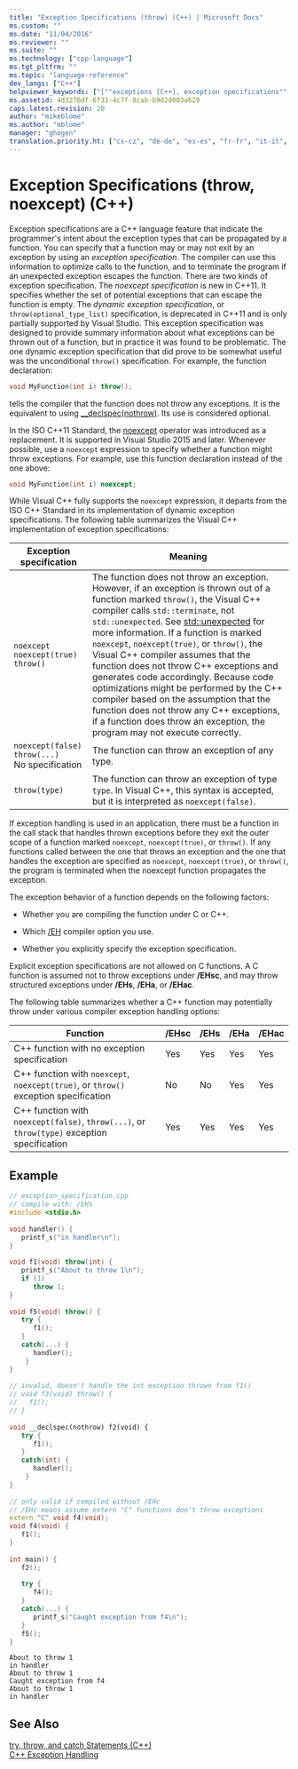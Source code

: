 ```yaml
---
title: "Exception Specifications (throw) (C++) | Microsoft Docs"
ms.custom: ""
ms.date: "11/04/2016"
ms.reviewer: ""
ms.suite: ""
ms.technology: ["cpp-language"]
ms.tgt_pltfrm: ""
ms.topic: "language-reference"
dev_langs: ["C++"]
helpviewer_keywords: ["[""exceptions [C++], exception specifications"", ""throwing exceptions [C++], throw keyword"", ""C++ exception handling, throwing exceptions"", ""throw keyword [C++], throw() vs. throw(...)"", ""throw keyword [C++], exception specifications""]"]
ms.assetid: 4d3276df-6f31-4c7f-8cab-b9d2d003a629
caps.latest.revision: 20
author: "mikeblome"
ms.author: "mblome"
manager: "ghogen"
translation.priority.ht: ["cs-cz", "de-de", "es-es", "fr-fr", "it-it", "ja-jp", "ko-kr", "pl-pl", "pt-br", "ru-ru", "tr-tr", "zh-cn", "zh-tw"]
---
```

# Exception Specifications (throw, noexcept) (C++)
Exception specifications are a C++ language feature that indicate the programmer's intent about the exception types that can be propagated by a function. You can specify that a function may or may not exit by an exception by using an *exception specification*. The compiler can use this information to optimize calls to the function, and to terminate the program if an unexpected exception escapes the function. There are two kinds of exception specification. The *noexcept specification* is new in C++11. It specifies whether the set of potential exceptions that can escape the function is empty. The *dynamic exception specification*, or `throw(optional_type_list)` specification, is deprecated in C++11 and is only partially supported by Visual Studio. This exception specification was designed to provide summary information about what exceptions can be thrown out of a function, but in practice it was found to be problematic. The one dynamic exception specification that did prove to be somewhat useful was the unconditional `throw()` specification. For example, the function declaration:  
  
```cpp  
void MyFunction(int i) throw();  
```  
  
 tells the compiler that the function does not throw any exceptions. It is the equivalent to using [__declspec(nothrow)](../cpp/nothrow-cpp.md). Its use is considered optional.  
  
In the ISO C++11 Standard, the [noexcept](../cpp/noexcept-cpp.md) operator was introduced as a replacement. It is supported in Visual Studio 2015 and later. Whenever possible, use a `noexcept` expression to specify whether a function might throw exceptions. For example, use this function declaration instead of the one above:  
  
```cpp  
void MyFunction(int i) noexcept;  
```  
  
While Visual C++ fully supports the `noexcept` expression, it departs from the ISO C++ Standard in its implementation of dynamic exception specifications.  The following table summarizes the Visual C++ implementation of exception specifications:  
  
|Exception specification|Meaning|  
|-----------------------------|-------------|  
|`noexcept`<br/>`noexcept(true)`<br/>`throw()`|The function does not throw an exception. However, if an exception is thrown out of a function marked `throw()`, the Visual C++ compiler calls `std::terminate`, not `std::unexpected`. See [std::unexpected](../c-runtime-library/reference/unexpected-crt.md) for more information. If a function is marked `noexcept`, `noexcept(true)`, or `throw()`, the Visual C++ compiler assumes that the function does not throw C++ exceptions and generates code accordingly. Because code optimizations might be performed by the C++ compiler based on the assumption that the function does not throw any C++ exceptions, if a function does throw an exception, the program may not execute correctly.|  
|`noexcept(false)`<br/>`throw(...)`<br/>No specification|The function can throw an exception of any type.|  
|`throw(type)`|The function can throw an exception of type `type`. In Visual C++, this syntax is accepted, but it is interpreted as `noexcept(false)`.|  
  
 If exception handling is used in an application, there must be a function in the call stack that handles thrown exceptions before they exit the outer scope of a function marked `noexcept`, `noexcept(true)`, or `throw()`. If any functions called between the one that throws an exception and the one that handles the exception are specified as `noexcept`, `noexcept(true)`, or `throw()`, the program is terminated when the noexcept function propagates the exception.  
  
 The exception behavior of a function depends on the following factors:  
  
-   Whether you are compiling the function under C or C++.  
  
-   Which [/EH](../build/reference/eh-exception-handling-model.md) compiler option you use.  
  
-   Whether you explicitly specify the exception specification.  
  
 Explicit exception specifications are not allowed on C functions. A C function is assumed not to throw exceptions under **/EHsc**, and may throw structured exceptions under **/EHs**, **/EHa**, or **/EHac**.  
  
 The following table summarizes whether a C++ function may potentially throw under various compiler exception handling options:  
  
|Function|/EHsc|/EHs|/EHa|/EHac|  
|--------------|------------|-----------|-----------|------------|  
|C++ function with no exception specification|Yes|Yes|Yes|Yes|  
|C++ function with `noexcept`, `noexcept(true)`, or `throw()` exception specification|No|No|Yes|Yes|  
|C++ function with `noexcept(false)`, `throw(...)`, or `throw(type)` exception specification|Yes|Yes|Yes|Yes|  
  
## Example  
  
```cpp  
// exception_specification.cpp  
// compile with: /EHs  
#include <stdio.h>  
  
void handler() {  
   printf_s("in handler\n");  
}  
  
void f1(void) throw(int) {  
   printf_s("About to throw 1\n");  
   if (1)  
      throw 1;  
}  
  
void f5(void) throw() {  
   try {  
      f1();  
   }  
   catch(...) {  
      handler();  
    }  
}  
  
// invalid, doesn't handle the int exception thrown from f1()  
// void f3(void) throw() {  
//   f1();  
// }  
  
void __declspec(nothrow) f2(void) {  
   try {  
      f1();  
   }  
   catch(int) {  
      handler();  
    }  
}  
  
// only valid if compiled without /EHc   
// /EHc means assume extern "C" functions don't throw exceptions  
extern "C" void f4(void);  
void f4(void) {  
   f1();  
}  
  
int main() {  
   f2();  
  
   try {  
      f4();  
   }  
   catch(...) {  
      printf_s("Caught exception from f4\n");  
   }  
   f5();  
}  
```  
  
```Output  
About to throw 1  
in handler  
About to throw 1  
Caught exception from f4  
About to throw 1  
in handler  
```  
  
## See Also  
 [try, throw, and catch Statements (C++)](../cpp/try-throw-and-catch-statements-cpp.md)   
 [C++ Exception Handling](../cpp/cpp-exception-handling.md)